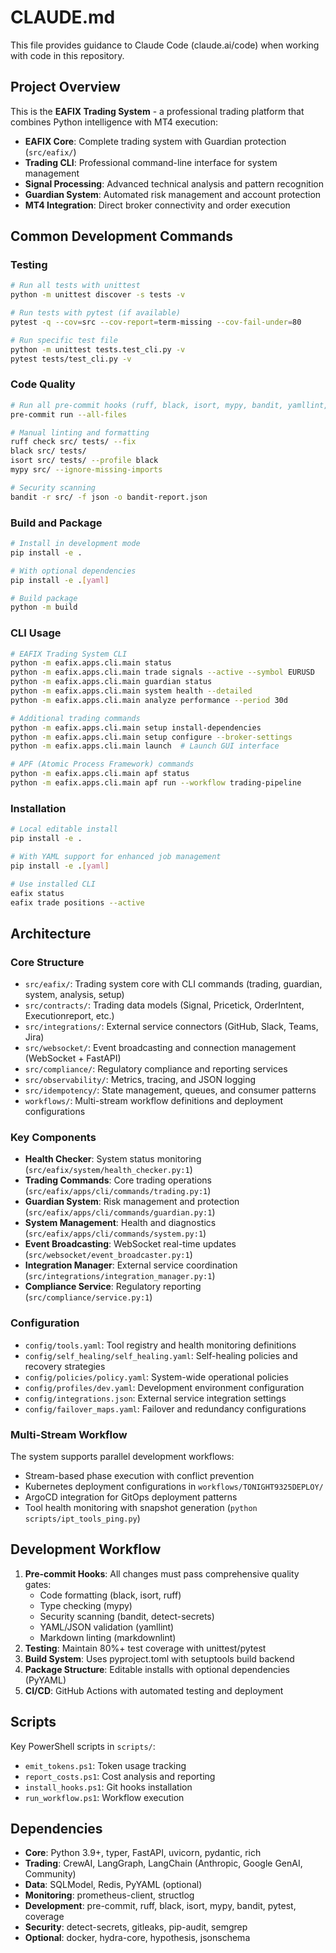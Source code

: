 # CLAUDE.md

This file provides guidance to Claude Code (claude.ai/code) when working with code in this repository.

## Project Overview

This is the **EAFIX Trading System** - a professional trading platform that combines Python intelligence with MT4 execution:

- **EAFIX Core**: Complete trading system with Guardian protection (`src/eafix/`)
- **Trading CLI**: Professional command-line interface for system management
- **Signal Processing**: Advanced technical analysis and pattern recognition
- **Guardian System**: Automated risk management and account protection
- **MT4 Integration**: Direct broker connectivity and order execution

## Common Development Commands

### Testing
```bash
# Run all tests with unittest
python -m unittest discover -s tests -v

# Run tests with pytest (if available)
pytest -q --cov=src --cov-report=term-missing --cov-fail-under=80

# Run specific test file
python -m unittest tests.test_cli.py -v
pytest tests/test_cli.py -v
```

### Code Quality
```bash
# Run all pre-commit hooks (ruff, black, isort, mypy, bandit, yamllint, etc.)
pre-commit run --all-files

# Manual linting and formatting
ruff check src/ tests/ --fix
black src/ tests/
isort src/ tests/ --profile black
mypy src/ --ignore-missing-imports

# Security scanning
bandit -r src/ -f json -o bandit-report.json
```

### Build and Package
```bash
# Install in development mode
pip install -e .

# With optional dependencies
pip install -e .[yaml]

# Build package
python -m build
```

### CLI Usage
```bash
# EAFIX Trading System CLI
python -m eafix.apps.cli.main status
python -m eafix.apps.cli.main trade signals --active --symbol EURUSD
python -m eafix.apps.cli.main guardian status
python -m eafix.apps.cli.main system health --detailed
python -m eafix.apps.cli.main analyze performance --period 30d

# Additional trading commands
python -m eafix.apps.cli.main setup install-dependencies
python -m eafix.apps.cli.main setup configure --broker-settings
python -m eafix.apps.cli.main launch  # Launch GUI interface

# APF (Atomic Process Framework) commands
python -m eafix.apps.cli.main apf status
python -m eafix.apps.cli.main apf run --workflow trading-pipeline
```

### Installation
```bash
# Local editable install
pip install -e .

# With YAML support for enhanced job management
pip install -e .[yaml]

# Use installed CLI
eafix status
eafix trade positions --active
```

## Architecture

### Core Structure
- `src/eafix/`: Trading system core with CLI commands (trading, guardian, system, analysis, setup)
- `src/contracts/`: Trading data models (Signal, Pricetick, OrderIntent, Executionreport, etc.)
- `src/integrations/`: External service connectors (GitHub, Slack, Teams, Jira)
- `src/websocket/`: Event broadcasting and connection management (WebSocket + FastAPI)
- `src/compliance/`: Regulatory compliance and reporting services
- `src/observability/`: Metrics, tracing, and JSON logging
- `src/idempotency/`: State management, queues, and consumer patterns
- `workflows/`: Multi-stream workflow definitions and deployment configurations

### Key Components
- **Health Checker**: System status monitoring (`src/eafix/system/health_checker.py:1`)
- **Trading Commands**: Core trading operations (`src/eafix/apps/cli/commands/trading.py:1`)
- **Guardian System**: Risk management and protection (`src/eafix/apps/cli/commands/guardian.py:1`)
- **System Management**: Health and diagnostics (`src/eafix/apps/cli/commands/system.py:1`)
- **Event Broadcasting**: WebSocket real-time updates (`src/websocket/event_broadcaster.py:1`)
- **Integration Manager**: External service coordination (`src/integrations/integration_manager.py:1`)
- **Compliance Service**: Regulatory reporting (`src/compliance/service.py:1`)

### Configuration
- `config/tools.yaml`: Tool registry and health monitoring definitions
- `config/self_healing/self_healing.yaml`: Self-healing policies and recovery strategies
- `config/policies/policy.yaml`: System-wide operational policies
- `config/profiles/dev.yaml`: Development environment configuration
- `config/integrations.json`: External service integration settings
- `config/failover_maps.yaml`: Failover and redundancy configurations

### Multi-Stream Workflow
The system supports parallel development workflows:
- Stream-based phase execution with conflict prevention
- Kubernetes deployment configurations in `workflows/TONIGHT9325DEPLOY/`
- ArgoCD integration for GitOps deployment patterns
- Tool health monitoring with snapshot generation (`python scripts/ipt_tools_ping.py`)

## Development Workflow

1. **Pre-commit Hooks**: All changes must pass comprehensive quality gates:
   - Code formatting (black, isort, ruff)
   - Type checking (mypy)
   - Security scanning (bandit, detect-secrets)
   - YAML/JSON validation (yamllint)
   - Markdown linting (markdownlint)
2. **Testing**: Maintain 80%+ test coverage with unittest/pytest
3. **Build System**: Uses pyproject.toml with setuptools build backend
4. **Package Structure**: Editable installs with optional dependencies (PyYAML)
5. **CI/CD**: GitHub Actions with automated testing and deployment

## Scripts

Key PowerShell scripts in `scripts/`:
- `emit_tokens.ps1`: Token usage tracking
- `report_costs.ps1`: Cost analysis and reporting
- `install_hooks.ps1`: Git hooks installation
- `run_workflow.ps1`: Workflow execution

## Dependencies

- **Core**: Python 3.9+, typer, FastAPI, uvicorn, pydantic, rich
- **Trading**: CrewAI, LangGraph, LangChain (Anthropic, Google GenAI, Community)
- **Data**: SQLModel, Redis, PyYAML (optional)
- **Monitoring**: prometheus-client, structlog
- **Development**: pre-commit, ruff, black, isort, mypy, bandit, pytest, coverage
- **Security**: detect-secrets, gitleaks, pip-audit, semgrep
- **Optional**: docker, hydra-core, hypothesis, jsonschema